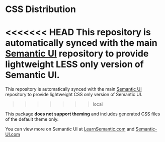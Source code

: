 # CSS  Distribution

<<<<<<< HEAD
This repository is automatically synced with the main [Semantic UI](https://github.com/Semantic-Org/Semantic-UI) repository to provide lightweight LESS only version of Semantic UI.
=======
This repository is automatically synced with the main [Semantic UI](https://github.com/Semantic-Org/Semantic-UI) repository to provide lightweight CSS only version of Semantic UI.
>>>>>>> local

This package **does not support theming** and includes generated CSS files of the default theme only.

You can view more on Semantic UI at [LearnSemantic.com](http://www.learnsemantic.com) and [Semantic-UI.com](http://www.semantic-ui.com)
